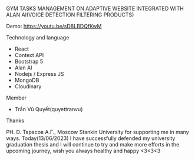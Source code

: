 GYM TASKS MANAGEMENT ON ADAPTIVE WEBSITE INTEGRATED WITH ALAN AI(VOICE DETECTION FILTERING PRODUCTS)

Demo: https://youtu.be/sD8LBDQfKwM

Technology and language
* React
* Context API
* Bootstrap 5
* Alan AI
* Nodejs / Express JS
* MongoDB 
* Cloudinary

Member 
* Trần Vũ Quyết(quyettranvu) 

Thanks 

PH. D. Тарасов А.Г., Moscow Stankin University for supporting me in many ways. Today(13/06/2023) I have successfully defended my university graduation thesis and I will continue to try and make more efforts in the upcoming journey, wish you always healthy and happy <3<3<3

